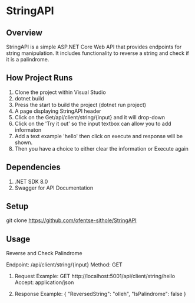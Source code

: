 # StringAPI

## Overview
StringAPI is a simple ASP.NET Core Web API that provides endpoints for string manipulation. It includes functionality to reverse a string and check if it is a palindrome.


## How Project Runs
1. Clone the project within Visual Studio
2. dotnet build
3. Press the start to build the project  (dotnet run project)
4. A page displaying StringAPI header
5. Click on the Get/api/client/string/{input} and it will drop-down
6. Click on the 'Try it out' so the input textbox can allow you to add informaton
7. Add a text example 'hello' then click on execute and response will be shown.
8. Then you have a choice to either clear the information or Execute again

## Dependencies
1. .NET SDK 8.0
2. Swagger for API Documentation

## Setup
git clone https://github.com/ofentse-sithole/StringAPI

## Usage
Reverse and Check Palindrome

Endpoint: /api/client/string/{input}
Method: GET

1. Request Example:
GET http://localhost:5001/api/client/string/hello
Accept: application/json

2. Response Example:
{
  "ReversedString": "olleh",
  "IsPalindrome": false
}



